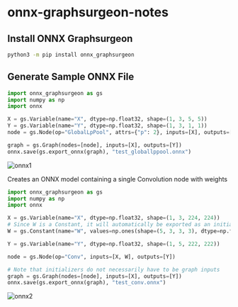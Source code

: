 # onnx-graphsurgeon-notes

## Install ONNX Graphsurgeon

```bash
python3 -m pip install onnx_graphsurgeon
```

## Generate Sample ONNX File

```python
import onnx_graphsurgeon as gs
import numpy as np
import onnx

X = gs.Variable(name="X", dtype=np.float32, shape=(1, 3, 5, 5))
Y = gs.Variable(name="Y", dtype=np.float32, shape=(1, 3, 1, 1))
node = gs.Node(op="GlobalLpPool", attrs={"p": 2}, inputs=[X], outputs=[Y])

graph = gs.Graph(nodes=[node], inputs=[X], outputs=[Y])
onnx.save(gs.export_onnx(graph), "test_globallppool.onnx")
```
![onnx1](https://user-images.githubusercontent.com/19248035/169281948-38654a30-11ce-47a3-be6d-4112f3cd1c09.png)

Creates an ONNX model containing a single Convolution node with weights

```python
import onnx_graphsurgeon as gs
import numpy as np
import onnx

X = gs.Variable(name="X", dtype=np.float32, shape=(1, 3, 224, 224))
# Since W is a Constant, it will automatically be exported as an initializer
W = gs.Constant(name="W", values=np.ones(shape=(5, 3, 3, 3), dtype=np.float32))

Y = gs.Variable(name="Y", dtype=np.float32, shape=(1, 5, 222, 222))

node = gs.Node(op="Conv", inputs=[X, W], outputs=[Y])

# Note that initializers do not necessarily have to be graph inputs
graph = gs.Graph(nodes=[node], inputs=[X], outputs=[Y])
onnx.save(gs.export_onnx(graph), "test_conv.onnx")

```

![onnx2](https://user-images.githubusercontent.com/19248035/169283872-4cd30ffd-7f91-4e08-b860-54f950521fc2.png)
